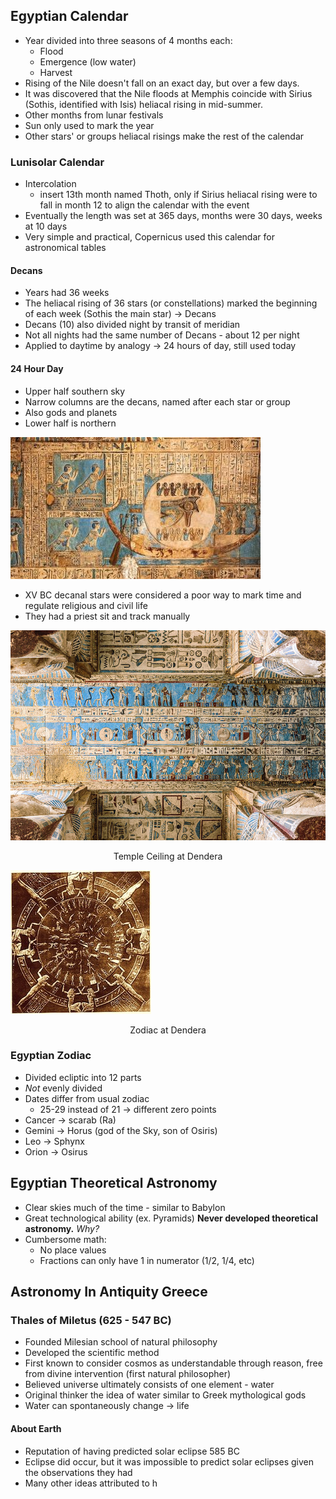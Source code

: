 ## Egyptian Calendar
- Year divided into three seasons of 4 months each:
	- Flood
	- Emergence (low water)
	- Harvest
- Rising of the Nile doesn't fall on an exact day, but over a few days.
- It was discovered that the Nile floods at Memphis coincide with Sirius (Sothis, identified with Isis) heliacal rising in mid-summer.
- Other months from lunar festivals
- Sun only used to mark the year
- Other stars' or groups heliacal risings make the rest of the calendar

### Lunisolar Calendar
- Intercolation
	- insert 13th month named Thoth, only if Sirius heliacal rising were to fall in month 12 to align the calendar with the event
- Eventually the length was set at 365 days, months were 30 days, weeks at 10 days
- Very simple and practical, Copernicus used this calendar for astronomical tables

#### Decans
- Years had 36 weeks
- The heliacal rising of 36 stars (or constellations) marked the beginning of each week (Sothis the main star) → Decans
- Decans (10) also divided night by transit of meridian
- Not all nights had the same number of Decans - about 12 per night
- Applied to daytime by analogy → 24 hours of day, still used today

#### 24 Hour Day
- Upper half southern sky
- Narrow columns are the decans, named after each star or group
- Also gods and planets
- Lower half is northern

![center](../zassets/Pasted%20image%2020231016105650.png)

- XV BC decanal stars were considered a poor way to mark time and regulate religious and civil life
- They had a priest sit and track manually

![center](../zassets/Pasted%20image%2020231016105749.png)

<div style="text-align: center; width: 100%;">Temple Ceiling at Dendera</div>

![center](../zassets/Pasted%20image%2020231016105832.png)

<div style="text-align: center; width: 100%;">Zodiac at Dendera</div>

### Egyptian Zodiac
- Divided ecliptic into 12 parts
- *Not* evenly divided
- Dates differ from usual zodiac
	- 25-29 instead of 21 → different zero points
- Cancer → scarab (Ra)
- Gemini → Horus (god of the Sky, son of Osiris)
- Leo → Sphynx
- Orion → Osirus

## Egyptian Theoretical Astronomy
- Clear skies much of the time - similar to Babylon
- Great technological ability (ex. Pyramids)
**Never developed theoretical astronomy.**
*Why?*
- Cumbersome math:
	- No place values
	- Fractions can only have 1 in numerator (1/2, 1/4, etc)

## Astronomy In Antiquity Greece
### Thales of Miletus (625 - 547 BC)
- Founded Milesian school of natural philosophy
- Developed the scientific method
- First known to consider cosmos as understandable through reason, free from divine intervention (first natural philosopher)
- Believed universe ultimately consists of one element - water
- Original thinker the idea of water similar to Greek mythological gods
- Water can spontaneously change → life
#### About Earth
- Reputation of having predicted solar eclipse 585 BC
- Eclipse did occur, but it was impossible to predict solar eclipses given the observations they had
- Many other ideas attributed to h